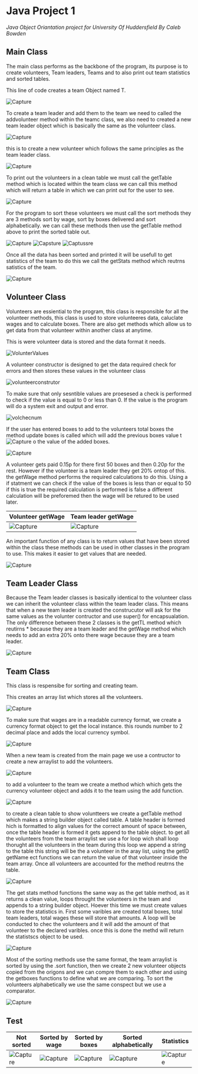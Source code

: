 # Java Project 1
*Java Object Oriantation project for University Of Huddersfield By Caleb Bowden*

## Main Class
The main class performs as the backbone of the program, its purpose is to create volunteers, Team leaders, Teams and to also print out team statistics and sorted tables.

This line of code creates a team Object named T.

![Capture](https://user-images.githubusercontent.com/100306913/160282515-fa115311-89ce-4365-92d0-03695536b57e.PNG)

To create a team leader and add them to the team we need to called the addvolunteer method within the teamc class, we also need to created a new team leader object which is basically the same as the volunteer class. 

![Capture](https://user-images.githubusercontent.com/100306913/160282621-728c0a36-71ea-4d3d-9c96-7c8219a874f8.PNG)

this is to create a new volunteer which follows the same principles as the team leader class.

![Capture](https://user-images.githubusercontent.com/100306913/160282822-77a83a4b-11c5-4c73-9132-8da1ee881d61.PNG)

To print out the volunteers in a clean table we must call the getTable method which is located within the team class we can call this method which will return a table in which we can print out for the user to see.

![Capture](https://user-images.githubusercontent.com/100306913/160282916-a2969445-595c-40bf-a178-20ded9c8d4e4.PNG)

For the program to sort these volunteers we must call the sort methods they are 3 methods sort by wage, sort by boxes delivered and sort alphabetically. we can call these methods then use the getTable method above to print the sorted table out.

![Capture](https://user-images.githubusercontent.com/100306913/160283020-af2a437f-6422-4d64-8590-01e53ec1298f.PNG)
![Capsture](https://user-images.githubusercontent.com/100306913/160283021-439f1de5-08f2-475a-93c7-8bbd3a19a1e6.PNG)
![Captussre](https://user-images.githubusercontent.com/100306913/160283022-3f305cf5-38b4-4ac5-b32d-4d4a876a8e55.PNG)

Once all the data has been sorted and printed it will be usefull to get statistics of the team to do this we call the getStats method which reutrns satistics of the team.

![Capture](https://user-images.githubusercontent.com/100306913/160283368-9c761d46-c70e-471a-ab98-74c6a10e06c2.PNG)

## Volunteer Class
Volunteers are essiential to the program, this class is responsible for all the volunteer methods, this class is used to store volunteeres data, caluclate wages and to calculate boxes. There are also get methods which allow us to get data from that volunteer within another class at anytime.

This is were volunteer data is stored and the data format it needs.

![VolunterValues](https://user-images.githubusercontent.com/100306913/160255615-10eb4bfd-988d-4ecf-a9d5-b3b010030c27.png)

A volunteer constructor is designed to get the data required check for errors and then stores these values in the volunteer class

![volunteerconstrutor](https://user-images.githubusercontent.com/100306913/160255773-978fdd1d-0716-4e12-afb7-31fc9746dc86.png)

To make sure that only sesntible values are proesesed a check is performed to check if the value is equal to 0 or less than 0. If the value is the program will do a system exit and output and error.

![volchecnum](https://user-images.githubusercontent.com/100306913/160256545-9cd58132-42fb-4922-ad1f-021ae8bb1001.png)

If the user has entered boxes to add to the volunteers total boxes the method update boxes is called which will add the previous boxes value t![Capture](https://user-images.githubusercontent.com/100306913/160283330-131ae86f-daef-4bd7-bcda-3a9f4a51fba0.PNG)
o the value of the added boxes.

![Capture](https://user-images.githubusercontent.com/100306913/160256665-302de961-1e5b-408d-8dba-735068d8f921.PNG)

A volunteer gets paid 0.15p for there first 50 boxes and then 0.20p for the rest. However if the volunteer is a team leader they get 20% ontop of this. the getWage method performs the required calculations to do this. Using a if statment we can check if the value of the boxes is less than or equal to 50 if this is true the required calculation is performed is false a different calculation will be preforemed then the wage will be retured to be used later.

Volunteer getWage | Team leader getWage 
--- | --- 
![Capture](https://user-images.githubusercontent.com/100306913/160257030-47969d86-f284-49c6-964e-ad6fcd284e4f.PNG) | ![Capture](https://user-images.githubusercontent.com/100306913/160257137-fd6f0fb1-3055-4802-b7c2-1ee1bd9b847e.PNG)

An important function of any class is to return values that have been stored within the class these methods can be used in other classes in the program to use. This makes it easier to get values that are needed. 

![Capture](https://user-images.githubusercontent.com/100306913/160257283-02052c66-9e33-4b97-b225-9600cb6fcc9c.PNG)

## Team Leader Class
Because the Team leader classes is basically identical to the volunteer class we can inherit the volunteer class within the team leader class. This means that when a new team leader is created the construcutor will ask for the same values as the volunter contructor and use super() for encapsualation. The only difference between these 2 classes is the getTL method which reutirns * because they are a team leader and the getWage method which needs to add an extra 20% onto there wage because they are a team leader.

![Capture](https://user-images.githubusercontent.com/100306913/160257601-f8a5103a-4eed-4242-89de-eb87a1308995.PNG)



## Team Class
This class is respensibe for sorting and creating team.

This creates an array list which stores all the volunteers.

![Capture](https://user-images.githubusercontent.com/100306913/160284451-58412bf3-b4a2-45a7-99a5-2a5a4cdc964d.PNG)

To make sure that wages are in a readable currency format, we create a currency format object to get the local instance. this rounds number to 2 decimal place and adds the local currency symbol.

![Capture](https://user-images.githubusercontent.com/100306913/160284498-30ca7585-8437-4975-8306-fe696d21bdb2.PNG)

When a new team is created from the main page we use a contructor to create a new arraylist to add the volunteers.

![Capture](https://user-images.githubusercontent.com/100306913/160284705-bd262275-ab2c-4464-9616-940f694356c8.PNG)

to add a volunteer to the team we create a method which which gets the currency volunteer object and adds it to the team using the add function.

![Capture](https://user-images.githubusercontent.com/100306913/160284883-b50d5125-82ee-47cb-9d9d-b3c73bb0d336.PNG)

to create a clean table to show voluntteers we create a getTable method which makes a string builder object called table. A table header is formed hich is formatted to align values for the correct amount of space between, once the table header is formed it gets append to the table object. to get all the volunteers from the team arraylist we use a for loop wich shall loop thorught all the volunteers in the team during this loop we append a string to the table this string will be the a volunteer in the aray list, using the getID getName ect functions we can return the value of that volunteer inside the team array. Once all volunteers are accounted for the method reutrns the table.

![Capture](https://user-images.githubusercontent.com/100306913/160286343-0554efe2-1477-4b38-a637-df45bf9c0fc0.PNG)

The get stats method functions the same way as the get table method, as it returns a clean value, loops throught the volunteers in the team and appends to a string builder object. Hoever this time we must create values to store the statistics in. First some varibles are created total boxes, total team leaders, total wages these will store that amounts. A loop will be conducted to chec the volunteers and it will add the amount of that volunteer to the declared varibles. once this is done the methd will return the statistscs object to be used.

![Capture](https://user-images.githubusercontent.com/100306913/160286496-dbee5e84-7537-4137-847c-f07edb05f5c3.PNG)

Most of the sorting methods use the same format, the team arraylist is sorted by using the .sort function, then we create 2 new volunteer objects copied from the origons and we can compre them to each other and using the getboxes functions to define what we are comparing. To sort the volunteers alphabetically we use the same conspect but we use a comparator.

![Capture](https://user-images.githubusercontent.com/100306913/160286546-2b5d1f5e-0615-4492-b3d4-0df791962623.PNG)


## Test
Not sorted | Sorted by wage | Sorted by boxes | Sorted alphabetically  | Statistics
--- | ---  | ---  | ---  | --- 
![Capture](https://user-images.githubusercontent.com/100306913/160288321-27927a1c-e858-458b-bfca-937f3e22dad2.PNG) | ![Capture](https://user-images.githubusercontent.com/100306913/160288339-f4d7422a-6dff-43d7-ba0f-9c0e7db47480.PNG) | ![Capture](https://user-images.githubusercontent.com/100306913/160288362-531fc77e-ade3-4e81-9fa3-251ac8938df4.PNG) | ![Capture](https://user-images.githubusercontent.com/100306913/160288375-1953bfe1-a855-4318-908b-eb6a23f00637.PNG) | ![Capture](https://user-images.githubusercontent.com/100306913/160288406-107fcc92-f984-4684-a8a7-3ca238cda708.PNG)
